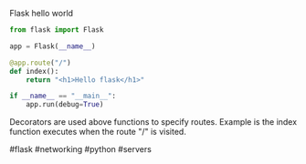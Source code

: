 Flask hello world
```python
from flask import Flask

app = Flask(__name__)

@app.route("/")
def index():
	return "<h1>Hello flask</h1>"

if __name__ == "__main__":
	app.run(debug=True)
```

Decorators are used above functions to specify routes. Example is the index function executes when the route "/" is visited.

#flask #networking #python #servers